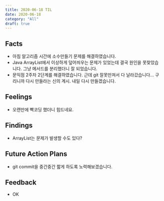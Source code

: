 ```yaml
---
title: 2020-06-18 TIL
date: 2020-06-18
category: "All"
draft: true
---
```


## Facts

- 아침 알고리즘 시간에 소수만들기 문제를 해결하였습니다.
- Java ArrayList에서 이상하게 덮어씌우는 문제가 있었는데 결국 원인을 못찾았습니다. 그냥 메서드를 분리했더니 잘 되었습니다.
- 문익점 2주차 2단계를 해결하였습니다. 근데 git 잘못만져서 다 날라갔습니다... 구리니까 다시 만들라는 신의 계시. 내일 다시 만들겠습니다.

## Feelings

- 오랜만에 빡코딩 했더니 힘드네요.

## Findings

- ArrayList는 문제가 발생할 수도 있다?

## Future Action Plans

- git commit을 중간중간 짧게 하도록 노력해보겠습니다.

## Feedback

- OK
